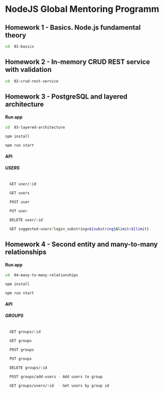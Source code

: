# NodeJS Global Mentoring Programm


## Homework 1 - Basics. Node.js fundamental theory

```sh
cd  01-basics

```

## Homework 2 - In-memory CRUD REST service with validation

```sh
cd  02-crud-rest-service

```

## Homework 3 - PostgreSQL and layered architecture

#### Run app
```sh
cd  03-layered-architecture

npm install

npm run start

```
#### API

  ##### USERS

```sh

  GET user/:id

  GET users

  POST user

  PUT user

  DELETE user/:id

  GET suggested-users?login_substring=${substring}&limit=${limit}

```
## Homework 4 - Second entity and many-to-many relationships

#### Run app
```sh
cd  04-many-to-many-relationships

npm install

npm run start

```

#### API

  ##### GROUPS

```sh

  GET groups/:id

  GET groups

  POST groups

  PUT groups

  DELETE groups/:id

  POST groups/add-users - Add users to group

  GET groups/users/:id  - Get users by group id

```
